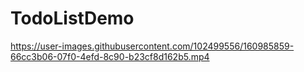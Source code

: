 # TodoListDemo

https://user-images.githubusercontent.com/102499556/160985859-66cc3b06-07f0-4efd-8c90-b23cf8d162b5.mp4

